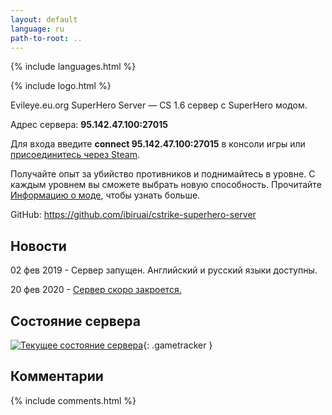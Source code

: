 ```yaml
---
layout: default
language: ru
path-to-root: ..
---
```


{% include languages.html %}

{% include logo.html %}

Evileye.eu.org SuperHero Server — CS 1.6 сервер с SuperHero модом.

Адрес сервера: **95.142.47.100:27015**

Для входа введите **connect 95.142.47.100:27015** в консоли игры или [присоединитесь через Steam](steam://connect/95.142.47.100:27015).

Получайте опыт за убийство противников и поднимайтесь в уровне. С каждым уровнем вы сможете выбрать новую способность. Прочитайте [Информацию о моде](help/index.html), чтобы узнать больше.

GitHub: <https://github.com/ibiruai/cstrike-superhero-server>

## Новости

02 фев 2019 - Сервер запущен. Английский и русский языки доступны.

20 фев 2020 - [Сервер скоро закроется.](https://github.com/ibiruai/cstrike-superhero-server/issues/3)

## Состояние сервера

[![Текущее состояние сервера](https://cache.gametracker.com/server_info/95.142.47.100:27015/b_560_95_1.png)](https://www.gametracker.com/server_info/95.142.47.100:27015/){: .gametracker }

## Комментарии

{% include comments.html %}
